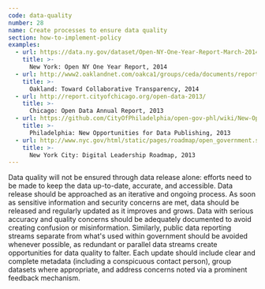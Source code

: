 ```yaml
---
code: data-quality
number: 28
name: Create processes to ensure data quality
section: how-to-implement-policy
examples:
  - url: https://data.ny.gov/dataset/Open-NY-One-Year-Report-March-2014/smp8-sauy
    title: >-
      New York: Open NY One Year Report, 2014
  - url: http://www2.oaklandnet.com/oakca1/groups/ceda/documents/report/oak044914.pdf
    title: >-
      Oakland: Toward Collaborative Transparency, 2014
  - url: http://report.cityofchicago.org/open-data-2013/
    title: >-
      Chicago: Open Data Annual Report, 2013
  - url: https://github.com/CityOfPhiladelphia/open-gov-phl/wiki/New-Opportunities-for-Data-Publishing
    title: >-
      Philadelphia: New Opportunities for Data Publishing, 2013
  - url: http://www.nyc.gov/html/static/pages/roadmap/open_government.shtml
    title: >-
      New York City: Digital Leadership Roadmap, 2013
---
```


<p>Data quality will not be ensured through data release alone: efforts need to be made to keep the data up-to-date, accurate, and accessible. Data release should be approached as an iterative and ongoing process. As soon as sensitive information and security concerns are met, data should be released and regularly updated as it improves and grows. Data with serious accuracy and quality concerns should be adequately documented to avoid creating confusion or misinformation. Similarly, public data reporting streams separate from what's used within government should be avoided whenever possible, as redundant or parallel data streams create opportunities for data quality to falter. Each update should include clear and complete metadata (including a conspicuous contact person), group datasets where appropriate, and address concerns noted via a prominent feedback mechanism.</p>
